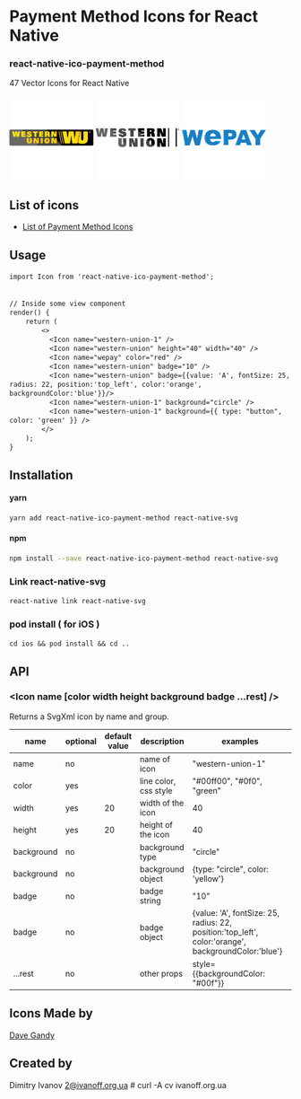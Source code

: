 # Payment Method Icons for React Native

### react-native-ico-payment-method

47 Vector Icons for React Native

<img src="./static/western-union-1.png" alt="western-union-1" width="150" height="150"> <img src="./static/western-union.png" alt="western-union" width="150" height="150"> <img src="./static/wepay.png" alt="wepay" width="150" height="150">

## List of icons

- [List of Payment Method Icons](http://ico.simpleness.org/pack/payment-method)

## Usage

```
import Icon from 'react-native-ico-payment-method';


// Inside some view component
render() {
    return (
        <>
          <Icon name="western-union-1" />
          <Icon name="western-union" height="40" width="40" />
          <Icon name="wepay" color="red" />
          <Icon name="western-union" badge="10" />
          <Icon name="western-union" badge={{value: 'A', fontSize: 25, radius: 22, position:'top_left', color:'orange', backgroundColor:'blue'}}/>
          <Icon name="western-union-1" background="circle" />
          <Icon name="western-union-1" background={{ type: "button", color: 'green' }} />
        </>
    );
}

```

## Installation

#### yarn

```bash
yarn add react-native-ico-payment-method react-native-svg
```

#### npm

```bash
npm install --save react-native-ico-payment-method react-native-svg
```

### Link react-native-svg

```bash
react-native link react-native-svg
```

### pod install ( for iOS )

```
cd ios && pod install && cd ..
```

## API

### <Icon name [color width height background badge ...rest] />

Returns a SvgXml icon by name and group.

 name | optional | default value | description | examples
------|----------|---------------|-------------|---------
name | no |  | name of icon | "western-union-1"
color | yes | | line color, css style | "#00ff00", "#0f0", "green"
width | yes | 20 | width of the icon | 40
height | yes | 20 | height of the icon | 40
background | no | | background type | "circle"
background | no | | background object | {type: "circle", color: 'yellow'}
badge | no | | badge string | "10"
badge | no | | badge object | {value: 'A', fontSize: 25, radius: 22, position:'top_left', color:'orange', backgroundColor:'blue'}
...rest | no | | other props | style={{backgroundColor: "#00f"}}

## Icons Made by

[Dave Gandy](https://www.flaticon.com/authors/dave-gandy)

## Created by

Dimitry Ivanov <2@ivanoff.org.ua> # curl -A cv ivanoff.org.ua
